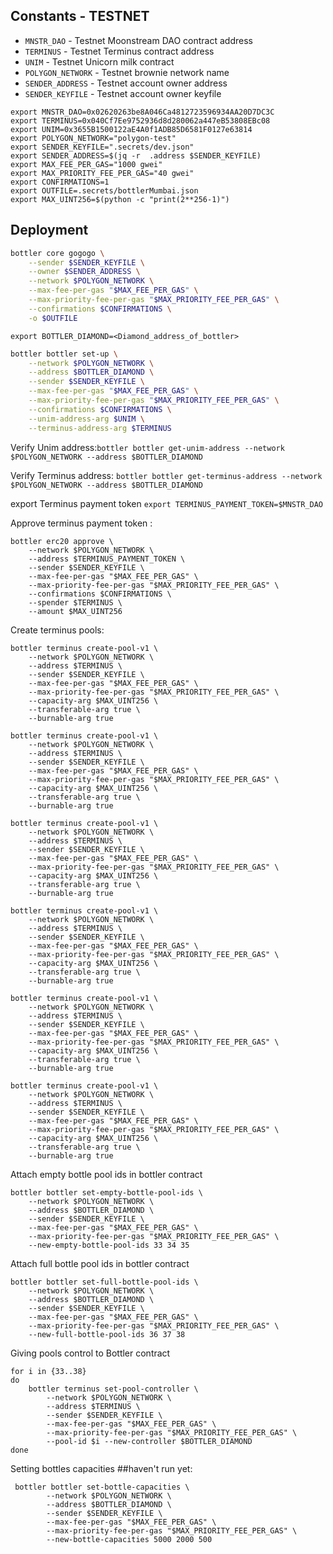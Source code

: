 ## Constants - TESTNET

-   `MNSTR_DAO` - Testnet Moonstream DAO contract address
-   `TERMINUS` - Testnet Terminus contract address
-   `UNIM` - Testnet Unicorn milk contract
-   `POLYGON_NETWORK` - Testnet brownie network name
-   `SENDER_ADDRESS` - Testnet account owner address
-   `SENDER_KEYFILE` - Testnet account owner keyfile

```
export MNSTR_DAO=0x02620263be8A046Ca4812723596934AA20D7DC3C
export TERMINUS=0x040Cf7Ee9752936d8d280062a447eB53808EBc08
export UNIM=0x3655B1500122aE4A0f1ADB85D6581F0127e63814
export POLYGON_NETWORK="polygon-test"
export SENDER_KEYFILE=".secrets/dev.json"
export SENDER_ADDRESS=$(jq -r  .address $SENDER_KEYFILE)
export MAX_FEE_PER_GAS="1000 gwei"
export MAX_PRIORITY_FEE_PER_GAS="40 gwei"
export CONFIRMATIONS=1
export OUTFILE=.secrets/bottlerMumbai.json
export MAX_UINT256=$(python -c "print(2**256-1)")
```



## Deployment

```bash
bottler core gogogo \
    --sender $SENDER_KEYFILE \
    --owner $SENDER_ADDRESS \
    --network $POLYGON_NETWORK \
    --max-fee-per-gas "$MAX_FEE_PER_GAS" \
    --max-priority-fee-per-gas "$MAX_PRIORITY_FEE_PER_GAS" \
    --confirmations $CONFIRMATIONS \
    -o $OUTFILE

```

`export BOTTLER_DIAMOND=<Diamond_address_of_bottler>`

```bash
bottler bottler set-up \
    --network $POLYGON_NETWORK \
    --address $BOTTLER_DIAMOND \
    --sender $SENDER_KEYFILE \
    --max-fee-per-gas "$MAX_FEE_PER_GAS" \
    --max-priority-fee-per-gas "$MAX_PRIORITY_FEE_PER_GAS" \
    --confirmations $CONFIRMATIONS \
    --unim-address-arg $UNIM \
    --terminus-address-arg $TERMINUS 

```




Verify Unim address:`bottler bottler get-unim-address --network $POLYGON_NETWORK --address $BOTTLER_DIAMOND`

Verify Terminus address: `bottler bottler get-terminus-address --network $POLYGON_NETWORK --address $BOTTLER_DIAMOND`

export Terminus payment token `export TERMINUS_PAYMENT_TOKEN=$MNSTR_DAO`


Approve terminus payment token :
```
bottler erc20 approve \
    --network $POLYGON_NETWORK \
    --address $TERMINUS_PAYMENT_TOKEN \
    --sender $SENDER_KEYFILE \
    --max-fee-per-gas "$MAX_FEE_PER_GAS" \
    --max-priority-fee-per-gas "$MAX_PRIORITY_FEE_PER_GAS" \
    --confirmations $CONFIRMATIONS \
    --spender $TERMINUS \
    --amount $MAX_UINT256

```


Create terminus pools:
```
bottler terminus create-pool-v1 \
    --network $POLYGON_NETWORK \
    --address $TERMINUS \
    --sender $SENDER_KEYFILE \
    --max-fee-per-gas "$MAX_FEE_PER_GAS" \
    --max-priority-fee-per-gas "$MAX_PRIORITY_FEE_PER_GAS" \
    --capacity-arg $MAX_UINT256 \
    --transferable-arg true \
    --burnable-arg true

bottler terminus create-pool-v1 \
    --network $POLYGON_NETWORK \
    --address $TERMINUS \
    --sender $SENDER_KEYFILE \
    --max-fee-per-gas "$MAX_FEE_PER_GAS" \
    --max-priority-fee-per-gas "$MAX_PRIORITY_FEE_PER_GAS" \
    --capacity-arg $MAX_UINT256 \
    --transferable-arg true \
    --burnable-arg true

bottler terminus create-pool-v1 \
    --network $POLYGON_NETWORK \
    --address $TERMINUS \
    --sender $SENDER_KEYFILE \
    --max-fee-per-gas "$MAX_FEE_PER_GAS" \
    --max-priority-fee-per-gas "$MAX_PRIORITY_FEE_PER_GAS" \
    --capacity-arg $MAX_UINT256 \
    --transferable-arg true \
    --burnable-arg true

bottler terminus create-pool-v1 \
    --network $POLYGON_NETWORK \
    --address $TERMINUS \
    --sender $SENDER_KEYFILE \
    --max-fee-per-gas "$MAX_FEE_PER_GAS" \
    --max-priority-fee-per-gas "$MAX_PRIORITY_FEE_PER_GAS" \
    --capacity-arg $MAX_UINT256 \
    --transferable-arg true \
    --burnable-arg true

bottler terminus create-pool-v1 \
    --network $POLYGON_NETWORK \
    --address $TERMINUS \
    --sender $SENDER_KEYFILE \
    --max-fee-per-gas "$MAX_FEE_PER_GAS" \
    --max-priority-fee-per-gas "$MAX_PRIORITY_FEE_PER_GAS" \
    --capacity-arg $MAX_UINT256 \
    --transferable-arg true \
    --burnable-arg true

bottler terminus create-pool-v1 \
    --network $POLYGON_NETWORK \
    --address $TERMINUS \
    --sender $SENDER_KEYFILE \
    --max-fee-per-gas "$MAX_FEE_PER_GAS" \
    --max-priority-fee-per-gas "$MAX_PRIORITY_FEE_PER_GAS" \
    --capacity-arg $MAX_UINT256 \
    --transferable-arg true \
    --burnable-arg true

```

Attach empty bottle pool ids in bottler contract
```
bottler bottler set-empty-bottle-pool-ids \
    --network $POLYGON_NETWORK \
    --address $BOTTLER_DIAMOND \
    --sender $SENDER_KEYFILE \
    --max-fee-per-gas "$MAX_FEE_PER_GAS" \
    --max-priority-fee-per-gas "$MAX_PRIORITY_FEE_PER_GAS" \
    --new-empty-bottle-pool-ids 33 34 35

```

Attach full bottle pool ids in bottler contract
```
bottler bottler set-full-bottle-pool-ids \
    --network $POLYGON_NETWORK \
    --address $BOTTLER_DIAMOND \
    --sender $SENDER_KEYFILE \
    --max-fee-per-gas "$MAX_FEE_PER_GAS" \
    --max-priority-fee-per-gas "$MAX_PRIORITY_FEE_PER_GAS" \
    --new-full-bottle-pool-ids 36 37 38

```


Giving pools control to Bottler contract
```
for i in {33..38} 
do
    bottler terminus set-pool-controller \
        --network $POLYGON_NETWORK \
        --address $TERMINUS \
        --sender $SENDER_KEYFILE \
        --max-fee-per-gas "$MAX_FEE_PER_GAS" \
        --max-priority-fee-per-gas "$MAX_PRIORITY_FEE_PER_GAS" \
        --pool-id $i --new-controller $BOTTLER_DIAMOND 
done
```

Setting bottles capacities
##haven't run yet:
```
 bottler bottler set-bottle-capacities \
        --network $POLYGON_NETWORK \
        --address $BOTTLER_DIAMOND \
        --sender $SENDER_KEYFILE \
        --max-fee-per-gas "$MAX_FEE_PER_GAS" \
        --max-priority-fee-per-gas "$MAX_PRIORITY_FEE_PER_GAS" \
        --new-bottle-capacities 5000 2000 500
```










